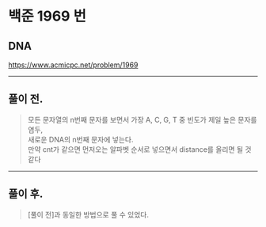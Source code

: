 # 백준 1969 번

## DNA
https://www.acmicpc.net/problem/1969
___
## 풀이 전.
> 모든 문자열의 n번째 문자를 보면서 가장 A, C, G, T 중 빈도가 제일 높은 문자를 염두,</br>
> 새로운 DNA의 n번째 문자에 넣는다.</br>
> 만약 cnt가 같으면 먼저오는 알파벳 순서로 넣으면서 distance를 올리면 될 것 같다</br>
___
## 풀이 후.
> [풀이 전]과 동일한 방법으로 풀 수 있었다.